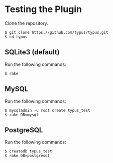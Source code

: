 # Testing the Plugin

Clone the repository.

    $ git clone https://github.com/typus/typus.git
    $ cd typus

## SQLite3 (default)

Run the following commands:

    $ rake

## MySQL

Run the following commands:

    $ mysqladmin -u root create typus_test
    $ rake DB=mysql

## PostgreSQL

Run the following commands:

    $ createdb typus_test
    $ rake DB=postgresql
